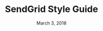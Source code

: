 ---
date: March 3, 2018
title: SendGrid Style Guide
company: SendGrid
link: http://styleguide.sendgrid.com/index.html
image: images/systems/sendgrid.jpg
description: The SendGrid Style Guide is a library for developing consistent UI/UX at SendGrid. It is made up of modular, reusable components based on OOCSS and SMACSS principles.

---